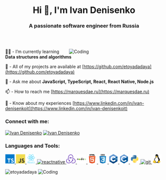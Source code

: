 <h1 align="center">Hi 👋, I'm Ivan Denisenko</h1>
<h3 align="center">A passionate software engineer from Russia</h3>
<p><br></br></p>
<img align="right" alt="Coding" width="300" src="https://64.media.tumblr.com/254ff2f9db4c1233a58927df0ece60a3/tumblr_mt43ioMNox1rll28uo1_400.gif">

👨‍💻 - I’m currently learning **Data structures and algorithms**

🌱 - All of my projects are available at [https://github.com/etoyadadaya](https://github.com/etoyadadaya)

💬 - Ask me about **JavaScript, TypeScript, React, React Native, Node.js**

📫 - How to reach me [https://marquesdae.ru](https://marquesdae.ru)

📄 - Know about my experiences [https://www.linkedin.com/in/ivan-denisenkoit](https://www.linkedin.com/in/ivan-denisenkoit)

<h3 align="left">Connect with me:</h3>
<p align="left">
<a href="https://t.me/ttssssssssss" target="blank"><img align="center" src="https://cdn-icons-png.flaticon.com/512/2111/2111644.png" alt="Ivan Denisenko" height="30" width="30" /></a>
<a href="https://vk.com/di_99k" target="blank"><img align="center" src="https://cdn-icons-png.flaticon.com/512/733/733583.png" alt="Ivan Denisenko" height="40" width="40" /></a>
</p>

<h3 align="left">Languages and Tools:</h3>
<p align="left" width="100%">
<a href="https://www.typescriptlang.org/" target="_blank" rel="noreferrer"> <img src="https://raw.githubusercontent.com/devicons/devicon/master/icons/typescript/typescript-original.svg" alt="typescript" width="30" height="30"/> </a>
<a href="https://developer.mozilla.org/en-US/docs/Web/JavaScript" target="_blank" rel="noreferrer"> <img src="https://raw.githubusercontent.com/devicons/devicon/master/icons/javascript/javascript-original.svg" alt="javascript" width="30" height="30"/> </a>
<a href="https://reactjs.org/" target="_blank" rel="noreferrer"> <img src="https://raw.githubusercontent.com/devicons/devicon/master/icons/react/react-original-wordmark.svg" alt="react" width="30" height="30"/> </a>
<a href="https://reactnative.dev/" target="_blank" rel="noreferrer"> <img src="https://reactnative.dev/img/header_logo.svg" alt="reactnative" width="30" height="30"/> </a>
<a href="https://redux.js.org" target="_blank" rel="noreferrer"> <img src="https://raw.githubusercontent.com/devicons/devicon/master/icons/redux/redux-original.svg" alt="redux" width="30" height="30"/> </a> 
<a href="https://nodejs.org" target="_blank" rel="noreferrer"> <img src="https://raw.githubusercontent.com/devicons/devicon/master/icons/nodejs/nodejs-original-wordmark.svg" alt="nodejs" width="30" height="30"/> </a>
<a href="https://www.w3.org/html/" target="_blank" rel="noreferrer"> <img src="https://raw.githubusercontent.com/devicons/devicon/master/icons/html5/html5-original-wordmark.svg" alt="html5" width="30" height="30"/> </a>
<a href="https://www.w3schools.com/css/" target="_blank" rel="noreferrer"> <img src="https://raw.githubusercontent.com/devicons/devicon/master/icons/css3/css3-original-wordmark.svg" alt="css3" width="30" height="30"/> </a>
<a href="https://www.w3schools.com/cpp/" target="_blank" rel="noreferrer"> <img src="https://raw.githubusercontent.com/devicons/devicon/master/icons/cplusplus/cplusplus-original.svg" alt="cplusplus" width="30" height="30"/> </a>
<a href="https://www.cprogramming.com/" target="_blank" rel="noreferrer"> <img src="https://raw.githubusercontent.com/devicons/devicon/master/icons/c/c-original.svg" alt="c" width="30" height="30"/> </a>
<a href="https://www.python.org" target="_blank" rel="noreferrer"> <img src="https://raw.githubusercontent.com/devicons/devicon/master/icons/python/python-original.svg" alt="python" width="30" height="30"/> </a>
<a href="https://git-scm.com/" target="_blank" rel="noreferrer"> <img src="https://www.vectorlogo.zone/logos/git-scm/git-scm-icon.svg" alt="git" width="30" height="30"/> </a>
<a href="https://www.linux.org/" target="_blank" rel="noreferrer"> <img src="https://raw.githubusercontent.com/devicons/devicon/master/icons/linux/linux-original.svg" alt="linux" width="30" height="30"/> </a>
</p>

<p><img align="center" src="https://github-readme-streak-stats.herokuapp.com?user=etoyadadaya&theme=github-dark&hide_border=true&date_format=M%20j%5B%2C%20Y%5D" alt="etoyadadaya" />
<img align="center" alt="Coding" width="100" src="https://i.pinimg.com/originals/02/82/93/028293ffb5b7b0acbc82e603d303d206.gif"></p>
